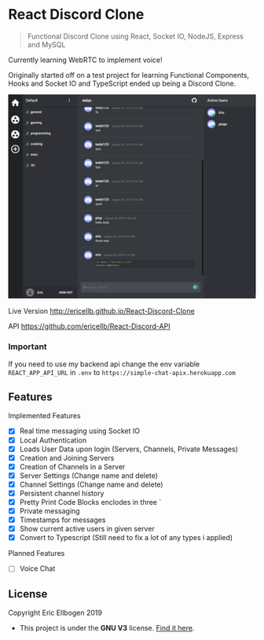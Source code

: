 # React Discord Clone

> Functional Discord Clone using React, Socket IO, NodeJS, Express and MySQL

Currently learning WebRTC to implement voice!

Originally started off on a test project for learning Functional Components, Hooks and Socket IO and TypeScript ended up being a Discord Clone.

![layout image](public/app.png)

Live Version http://ericellb.github.io/React-Discord-Clone

API https://github.com/ericellb/React-Discord-API

### Important

If you need to use my backend api change the env variable `REACT_APP_API_URL` in `.env` to `https://simple-chat-apix.herokuapp.com`

## Features

Implemented Features

- [x] Real time messaging using Socket IO
- [x] Local Authentication
- [x] Loads User Data upon login (Servers, Channels, Private Messages)
- [x] Creation and Joining Servers
- [x] Creation of Channels in a Server
- [x] Server Settings (Change name and delete)
- [x] Channel Settings (Change name and delete)
- [x] Persistent channel history
- [x] Pretty Print Code Blocks enclodes in three `
- [x] Private messaging
- [x] Timestamps for messages
- [x] Show current active users in given server
- [x] Convert to Typescript (Still need to fix a lot of any types i applied)

Planned Features

- [ ] Voice Chat

## License

Copyright Eric Ellbogen 2019

- This project is under the **GNU V3** license. [Find it here](https://github.com/ericellb/React-Discord-Clone/blob/master/LICENSE).
